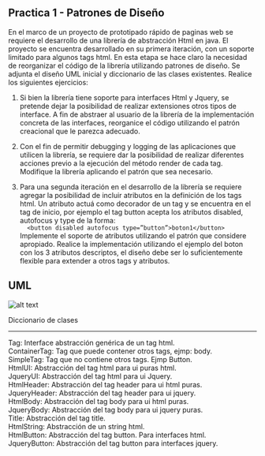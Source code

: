 Practica 1 - Patrones de Diseño
-------------------------------

En el marco de un proyecto de prototipado rápido de paginas web se requiere el desarrollo de una librería de abstracción Html en java.  El proyecto se encuentra desarrollado en su primera iteración, con un soporte limitado para algunos tags html. En esta etapa se hace claro la necesidad de reorganizar el código de la librería utilizando patrones de diseño.  Se adjunta el diseño UML inicial y diccionario de las clases existentes. Realice los siguientes ejercicios:

1) Si bien la librería tiene soporte para interfaces Html y Jquery, se pretende dejar la posibilidad de realizar extensiones otros tipos de interface.  A fin de abstraer al usuario de la librería de la implementación concreta de las interfaces, reorganice el código utilizando el patrón creacional que le parezca adecuado.

2) Con el fin de permitir debugging y logging de las aplicaciones que utilicen la librería, se requiere dar la posibilidad de realizar diferentes acciones previo a la ejecución del método render de cada tag. Modifique la librería aplicando el patrón que sea necesario.

3) Para una segunda iteración en el desarrollo de la librería se requiere agregar la posibilidad de incluir atributos en la definición de los tags html. Un atributo actuá como decorador de un tag y se encuentra en el tag de inicio, por ejemplo el tag button acepta los atributos disabled, autofocus y type de la forma:<br>
```  <button disabled autofocus type=”button”>boton1</button>```<br>
Implemente el soporte de atributos utilizando el patrón que considere apropiado. Realice la implementación utilizando el ejemplo del boton con los 3 atributos descriptos, el diseño debe ser lo suficientemente flexible para extender a otros tags y atributos.

UML
---

![alt text](https://raw.githubusercontent.com/matiasgel/LabProgLeng2014-tp1/master/uml.png "")

Diccionario de clases
_____________________

Tag: Interface abstracción genérica de un tag html. <br>
ContainerTag: Tag que puede contener otros tags, ejmp: body. <br>
SimpleTag: Tag que no contiene otros tags. Ejmp Button.<br>
HtmlUI: Abstracción del tag html para ui puras html.<br>
JqueryUI: Abstracción del tag html para ui Jquery.<br>
HtmlHeader: Abstracción del tag header para ui html puras.<br>
JqueryHeader: Abstracción del tag header para ui jquery.<br>
HtmlBody: Abstracción del tag body para ui html puras.<br>
JqueryBody: Abstracción del tag body para ui jquery puras.<br>
Title: Abstracción del tag title.<br>
HtmlString: Abstracción de un string html.<br>
HtmlButton:  Abstracción del tag button. Para interfaces html.<br>
JqueryButton: Abstracción del tag button para interfaces jquery.<br>


